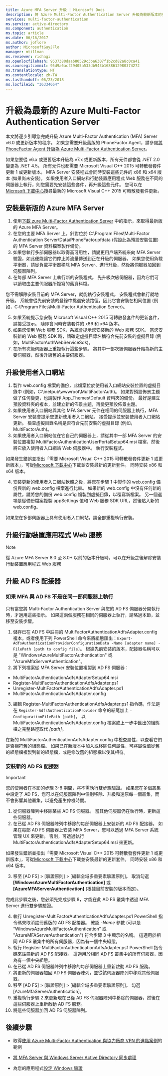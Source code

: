 ```yaml
---
title: Azure MFA Server 升級 | Microsoft Docs
description: 將 Azure Multi-Factor Authentication Server 升級為較新版本的步驟和指引。
services: multi-factor-authentication
ms.service: active-directory
ms.component: authentication
ms.topic: article
ms.date: 06/16/2017
ms.author: joflore
author: MicrosoftGuyJFlo
manager: mtillman
ms.reviewer: richagi
ms.openlocfilehash: 9537380daab80529c3ba6307f1b2cd82a8c0ca41
ms.sourcegitcommit: 95d9a6acf29405a533db943b1688612980374272
ms.translationtype: HT
ms.contentlocale: zh-TW
ms.lasthandoff: 06/23/2018
ms.locfileid: "36334664"
---
```

# <a name="upgrade-to-the-latest-azure-multi-factor-authentication-server"></a>升級為最新的 Azure Multi-Factor Authentication Server

本文將逐步引導您完成升級 Azure Multi-Factor Authentication (MFA) Server v6.0 或更新版本的程序。 如果您需要升級舊版的 PhoneFactor Agent，請參閱[將 PhoneFactor Agent 升級為 Azure Multi-Factor Authentication Server](howto-mfaserver-deploy-upgrade-pf.md)。

如果您要從 v6.x 或更舊版本升級為 v7.x 或更新版本，所有元件都會從 .NET 2.0 變更為 .NET 4.5。 所有元件也都需要 Microsoft Visual C++ 2015 可轉散發套件更新 1 或更新版本。 MFA Server 安裝程式會同時安裝這些元件的 x86 和 x64 版本 (如果尚未安裝)。 如果使用者入口網站和行動裝置應用程式 Web 服務在不同的伺服器上執行，則您需要先安裝這些套件，再升級這些元件。 您可以在 [Microsoft 下載中心](https://www.microsoft.com/en-us/download/)搜尋最新的 Microsoft Visual C++ 2015 可轉散發套件更新。 

## <a name="install-the-latest-version-of-azure-mfa-server"></a>安裝最新版的 Azure MFA Server

1. 使用[下載 zure Multi-Factor Authentication Server](howto-mfaserver-deploy.md#download-the-mfa-server) 中的指示，來取得最新版的 Azure MFA Server。
2. 在您的主要 MFA Server 上，針對位於 C:\Program Files\Multi-Factor Authentication Server\Data\PhoneFactor.pfdata (假設此為預設安裝位置) 的 MFA Server 資料檔案製作備份。
3. 如果您執行多部伺服器以取得高可用性，請變更用戶端系統來向 MFA Server 驗證，如此便能讓它們停止將流量傳送到正在升級的伺服器。 如果您使用負載平衡器，請從負載平衡器移除 MFA Server、進行升級，然後將伺服器加回到伺服器陣列。
4. 在每部 MFA Server 上執行新的安裝程式。 先升級次級伺服器，因為它們可以讀取由主要伺服器所複寫的舊資料檔。 

  您不需解除安裝目前的 MFA Server，就能執行安裝程式。 安裝程式會執行就地升級。 系統會從先前安裝的登錄中挑選安裝路徑，因此它會安裝在相同位置 (例如，C:\Program Files\Multi-Factor Authentication Server)。 
  
5. 如果系統提示您安裝 Microsoft Visual C++ 2015 可轉散發套件的更新套件，請接受提示。 隨即會同時安裝套件的 x86 和 x64 版本。
5. 如果您使用 Web 服務 SDK，系統會提示您安裝新的 Web 服務 SDK。 當您安裝新的 Web 服務 SDK 時，請確定虛擬目錄名稱符合先前安裝的虛擬目錄 (例如，MultiFactorAuthWebServiceSdk)。
6. 在所有次級伺服器上重複執行這些步驟。 將其中一部次級伺服器升階為新的主要伺服器，然後升級舊的主要伺服器。 

## <a name="upgrade-the-user-portal"></a>升級使用者入口網站

1. 製作 web.config 檔案的備份，此檔案位於使用者入口網站安裝位置的虛擬目錄中 (例如，C:\inetpub\wwwroot\MultiFactorAuth)。 如果對預設佈景主題做了任何變更，也請製作 App_Themes\Default 資料夾的備份。 最好是建立預設資料夾的複本，並建立新的佈景主題，再變更預設佈景主題。
2. 如果使用者入口網站與其他 MFA Server 元件在相同的伺服器上執行，MFA Server 安裝會提示您更新使用者入口網站。 接受提示並安裝使用者入口網站更新。 檢查虛擬目錄名稱是否符合先前安裝的虛擬目錄 (例如，MultiFactorAuth)。
3. 如果使用者入口網站位在它自己的伺服器上，請從其中一部 MFA Server 的安裝位置複製 MultiFactorAuthenticationUserPortalSetup64.msi 檔案，然後將它放入使用者入口網站 Web 伺服器中。 執行安裝程式。 

  如果發生錯誤並指出「需要 Microsoft Visual C++ 2015 可轉散發套件更新 1 或更新版本」，可從[Microsoft 下載中心](https://www.microsoft.com/download/)下載並安裝最新的更新套件。 同時安裝 x86 和 x64 版本。

4. 安裝更新的使用者入口網站軟體之後，將您在步驟 1 中製作的 web.config 備份與新的 web.config 檔案進行比較。 如果新的 web.config 中沒有任何新的屬性，請將您的備份 web.config 複製到虛擬目錄，以覆寫新檔案。 另一個選項是從備份檔案複製 appSettings 值和 Web 服務 SDK URL，然後貼入新的 web.config。

如果您在多部伺服器上具有使用者入口網站，請全部重複執行安裝。 

## <a name="upgrade-the-mobile-app-web-service"></a>升級行動裝置應用程式 Web 服務

> [!NOTE]
> 從 Azure MFA Server 8.0 至 8.0+ 以前的版本升級時，可以在升級之後解除安裝行動裝置應用程式 Web 服務

## <a name="upgrade-the-ad-fs-adapters"></a>升級 AD FS 配接器

### <a name="if-mfa-runs-on-different-servers-than-ad-fs"></a>如果 MFA 與 AD FS 不是在同一部伺服器上執行

只有當您將 Multi-Factor Authentication Server 與您的 AD FS 伺服器分開執行時，才適用這些指示。 如果這兩個服務在相同的伺服器上執行，請略過本節，並移至安裝步驟。 

1. 儲存已在 AD FS 中註冊的 MultiFactorAuthenticationAdfsAdapter.config 複本，或者使用下列 PowerShell 命令來將組態匯出：`Export-AdfsAuthenticationProviderConfigurationData -Name [adapter name] -FilePath [path to config file]`。 根據先前安裝的版本，配接器名稱可以是 "WindowsAzureMultiFactorAuthentication" 或 "AzureMfaServerAuthentication"。
2. 將下列檔案從 MFA Server 安裝位置複製到 AD FS 伺服器：

  - MultiFactorAuthenticationAdfsAdapterSetup64.msi
  - Register-MultiFactorAuthenticationAdfsAdapter.ps1
  - Unregister-MultiFactorAuthenticationAdfsAdapter.ps1
  - MultiFactorAuthenticationAdfsAdapter.config

3. 編輯 Register-MultiFactorAuthenticationAdfsAdapter.ps1 指令碼，作法是在 `Register-AdfsAuthenticationProvider` 命令的結尾加上 `-ConfigurationFilePath [path]`。 以 MultiFactorAuthenticationAdfsAdapter.config 檔案或上一步中匯出的組態檔之完整路徑取代 *[path]*。 

  在新的 MultiFactorAuthenticationAdfsAdapter.config 中檢查屬性，以查看它們是否相符舊的組態檔。 如果已在新版本中加入或移除任何屬性，可將屬性值從舊的組態檔複製到新的組態檔，或是修改舊的組態檔以使其相符。

### <a name="install-new-ad-fs-adapters"></a>安裝新的 AD FS 配接器

> [!IMPORTANT] 
> 您的使用者在本節的步驟 3-8 期間，將不需執行雙步驟驗證。 如果您在多個叢集中設定了 AD FS，您可以在伺服器陣列中個別移除、升級和還原每一個叢集，而不會影響其他叢集，以避免產生停機時間。

1. 從伺服器陣列中移除某些 AD FS 伺服器。 當其他伺服器仍在執行時，更新這些伺服器。
2. 在已從 AD FS 伺服器陣列中移除的每部伺服器上安裝新的 AD FS 配接器。 如果在每部 AD FS 伺服器上安裝 MFA Server，您可以透過 MFA Server 系統管理 UX 來更新。 否則，可透過執行 MultiFactorAuthenticationAdfsAdapterSetup64.msi 來更新。 

  如果發生錯誤並指出「需要 Microsoft Visual C++ 2015 可轉散發套件更新 1 或更新版本」，可從[Microsoft 下載中心](https://www.microsoft.com/download/)下載並安裝最新的更新套件。 同時安裝 x86 和 x64 版本。

3. 移至 [AD FS] > [驗證原則] > [編輯全域多重要素驗證原則]。 取消勾選 **[WindowsAzureMultiFactorAuthentication]** 或 **[AzureMFAServerAuthentication]** \(根據目前安裝的版本而定)。 

  完成此步驟之後，您必須先完成步驟 8，才能在此 AD FS 叢集中透過 MFA Server 進行雙步驟驗證。

4. 執行 Unregister-MultiFactorAuthenticationAdfsAdapter.ps1 PowerShell 指令碼來取消註冊舊版的 AD FS 配接器。 確認 *-Name* 參數 (可以是 “WindowsAzureMultiFactorAuthentication” 或 "AzureMFAServerAuthentication") 符合步驟 3 中顯示的名稱。 這適用於相同 AD FS 叢集中的所有伺服器，因為有一個中央組態。
5. 執行 Register-MultiFactorAuthenticationAdfsAdapter.ps1 PowerShell 指令碼來註冊新的 AD FS 配接器。 這適用於相同 AD FS 叢集中的所有伺服器，因為有一個中央組態。
6. 在已從 AD FS 伺服器陣列中移除的每部伺服器上重新啟動 AD FS 服務。
7. 將更新的伺服器加回 AD FS 伺服器陣列，並從該伺服器陣列中移除其他伺服器。
8. 移至 [AD FS] > [驗證原則] > [編輯全域多重要素驗證原則]。 勾選 [AzureMfaServerAuthentication]。
9. 重複執行步驟 2 來更新現在已從 AD FS 伺服器陣列中移除的伺服器，然後在這些伺服器上重新啟動 AD FS 服務。
10. 將這些伺服器加回 AD FS 伺服器陣列。

## <a name="next-steps"></a>後續步驟

- 取得[使用 Azure Multi-Factor Authentication 與協力廠商 VPN 的進階案例](howto-mfaserver-nps-vpn.md)的範例

- [將 MFA Server 與 Windows Server Active Directory 同步處理](howto-mfaserver-dir-ad.md)

- 為您的應用程式[設定 Windows 驗證](howto-mfaserver-windows.md)
